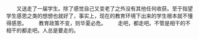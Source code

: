 　　又送走了一届学生。除了感觉自己又变老了之外没有其他任何收获。至于指望学生感恩之类的想想也就好了，事实上，现在的教育环境下出来的学生根本就不懂得感恩。
　　教育政策不变，则华夏必危。
　　走吧，都走吧。不管是相干的不相干的都走吧。人总是要走的。
　　